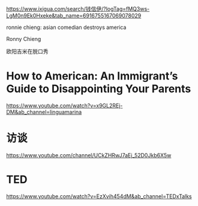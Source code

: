 https://www.ixigua.com/search/钱信伊/?logTag=fMQ3ws-LgM0n9Ek0Hxeke&tab_name=6916755167069078029

ronnie chieng:
asian comedian destroys america

Ronny Chieng 

欧阳吉米在脱口秀
# How to American: An Immigrant’s Guide to Disappointing Your Parents
https://www.youtube.com/watch?v=x9GL2REj-DM&ab_channel=linguamarina

# 访谈
https://www.youtube.com/channel/UCkZHRwJ7aEj_52D0Jkb6X5w

# TED
https://www.youtube.com/watch?v=EzXvih454dM&ab_channel=TEDxTalks
